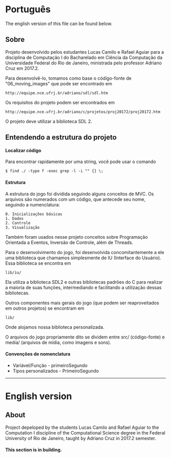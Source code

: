 # Português

The english version of this file can be found below.

## Sobre

Projeto desenvolvido pelos estudantes Lucas Camilo e Rafael Aguiar para a disciplina de Computação I do Bacharelado em Ciência da Computação da Universidade Federal do Rio de Janeiro, ministrada pelo professor Adriano Cruz em 2017.2.

Para desenvolvê-lo, tomamos como base o código-fonte de "06_moving_images" que pode ser encontrado em
	
	http://equipe.nce.ufrj.br/adriano/sdl/sdl.htm

Os requisitos do projeto podem ser encontrados em

	http://equipe.nce.ufrj.br/adriano/c/projetos/proj20172/proj20172.htm

O projeto deve utilizar a biblioteca SDL 2.

## Entendendo a estrutura do projeto

#### Localizar código
	
Para encontrar rapidamente por uma string, você pode usar o comando

	$ find ./ -type f -exec grep -l -i "" {} \;

#### Estrutura

A estrutura do jogo foi dividida seguindo alguns conceitos de MVC.
Os arquivos são numerados com um código, que antecede seu nome, seguindo a numenclatura:

	0. Inicializações básicas
	1. Dados
	2. Controle
	3. Visualização

Também foram usados nesse projeto conceitos sobre Programação Orientada a Eventos, Inversão de Controle, além de Threads.

Para o desenvolvimento do jogo, foi desenvolvida concomitantemente a ele uma biblioteca que chamamos simplesmente de IU (Interface do Usuário). Essa biblioteca se encontra em
	
	lib/iu/

Ela utiliza a biblioteca SDL2 e outras bibliotecas padrões do C para realizar a maioria de suas funções, intermediando e facilitando a utilização dessas bibliotecas.

Outros componentes mais gerais do jogo (que podem ser reaproveitados em outros projetos) se encontram em
	
	lib/
	
Onde alojamos nossa biblioteca personalizada.

O arquivos do jogo propriamente dito se dividem entre src/ (código-fonte) e media/ (arquivos de mídia, como imagens e sons).

#### Convenções de nomenclatura
	
* Variável/Função - primeiroSegundo
* Tipos personalizados - PrimeiroSegundo

---

# English version

## About

Project depeloped by the students Lucas Camilo and Rafael Aguiar to the Computation I discipline of the Computational Science degree in the Federal University of Rio de Janeiro, taught by Adriano Cruz in 2017.2 semester.

#### This section is in building.
